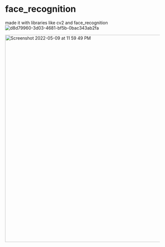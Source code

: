 # face_recognition
made it with libraries like cv2 and face_recognition![d8d79960-3d03-4681-bf5b-0bac343ab2fa](https://user-images.githubusercontent.com/86084060/167474351-c3e428bf-7bdc-4390-b79c-4aacdfba8c43.JPG)

<img width="674" alt="Screenshot 2022-05-09 at 11 59 49 PM" src="https://user-images.githubusercontent.com/86084060/167474283-c9a5b6db-da6d-4aa5-ae62-550407c73885.png">
